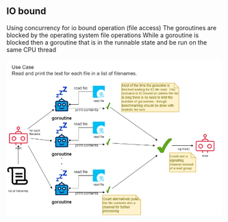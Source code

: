 ## IO bound

Using concurrency for io bound operation (file access)
The goroutines are blocked by the operating system file operations
While a goroutine is blocked then a goroutine that is in the runnable state and be run on the same CPU thread

![diagram](./IOBound.drawio.png)